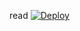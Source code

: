 read
[![Deploy](https://www.herokucdn.com/deploy/button.png)](https://dashboard.heroku.com/new?template=https://github.com/dxffdv/fderer) 

